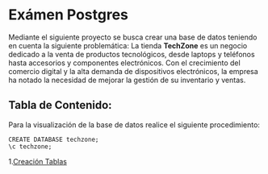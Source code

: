 # Exámen Postgres
Mediante el siguiente proyecto se busca crear una base de datos teniendo en cuenta la siguiente problemática:
    La tienda **TechZone** es un negocio dedicado a la venta de productos tecnológicos, desde laptops y
    teléfonos hasta accesorios y componentes electrónicos. Con el crecimiento del comercio digital y
    la alta demanda de dispositivos electrónicos, la empresa ha notado la necesidad de mejorar la
    gestión de su inventario y ventas.

## Tabla de Contenido:
Para la visualización de la base de datos realice el siguiente procedimiento:
```
CREATE DATABASE techzone;
\c techzone;
```

1.[Creación Tablas](db.sql)
